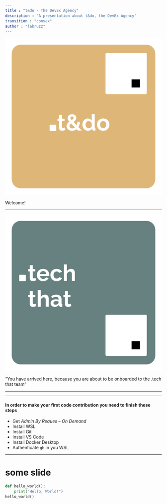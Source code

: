 ```yaml
---
title : "t&do - The DevEx Agency"
description : "A presentation about t&do, the DevEx Agency"
transition : "convex"
author : "lakruzz"
---
```

<!-- .slide: data-background="#64505a" -->

![.t&do](./assets/t&do.png) <!-- .element style="height: 180px; margin: 0 auto 4rem auto; background: transparent;" -->

Welcome!
<!-- .element style="color:white;" -->

---

<!-- .slide: data-background="#af9eb5" -->

![.tt](./assets/techthat.png) <!-- .element style="height: 180px; margin: 0 auto 4rem auto; background: transparent;" -->

<q>You have arrived here, because you are about to be onboarded to the .tech that team</q>
<!-- .element style="color:white;" -->

---
---

#### In order to make your first code contribution you need to finish these steps 

- Get _Admin By Reques – On Demand_
- Install WSL
- Install Git
- Install VS Code
- Install Docker Desktop
- Authenticate `gh` in you WSL

---

# some slide

```python
def hello_world():
    print("Hello, World!")
hello_world()
``` 

